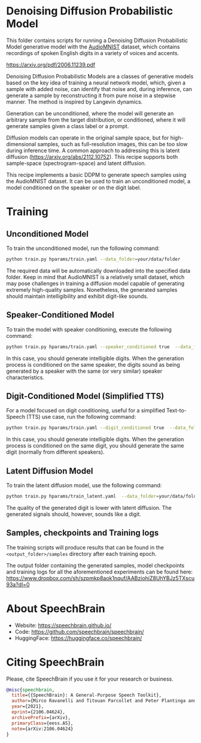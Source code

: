 # Denoising Diffusion Probabilistic Model
This folder contains scripts for running a Denoising Diffusion Probabilistic Model
generative model with the [AudioMNIST](https://huggingface.co/datasets/flexthink/audiomnist) dataset, which contains recordings
of spoken English digits in a variety of voices and accents.

https://arxiv.org/pdf/2006.11239.pdf

Denoising Diffusion Probabilistic Models are a classes of generative
models based on the key idea of training a neural network model, which, given a sample with added noise, can identify that noise and,
during inference, can generate a sample by reconstructing it from
pure noise in a stepwise manner. The method is inspired by Langevin
dynamics.

Generation can be unconditioned, where the model will generate an
arbitrary sample from the target distribution, or conditioned, where
it will generate samples given a class label or a prompt.

Diffusion models can operate in the original sample space, but for
high-dimensional samples, such as full-resolution images, this can
be too slow during inference time. A common approach to addressing
this is latent diffusion (https://arxiv.org/abs/2112.10752). This
recipe supports both sample-space (spectrogram-space) and latent
diffusion.

This recipe implements a basic DDPM to generate speech samples using
the AudioMNIST dataset. It can be used to train an unconditioned model, a model conditioned on the speaker or on the digit label.

# Training

## Unconditioned Model
To train the unconditioned model, run the following command:

   ```bash
   python train.py hparams/train.yaml --data_folder=your/data/folder
   ```

The required data will be automatically downloaded into the specified data folder. Keep in mind that AudioMNIST is a relatively small dataset, which may pose challenges in training a diffusion model capable of generating extremely high-quality samples. Nonetheless, the generated samples should maintain intelligibility and exhibit digit-like sounds.


## Speaker-Conditioned Model
To train the model with speaker conditioning, execute the following command:

```bash
python train.py hparams/train.yaml --speaker_conditioned true  --data_folder=your/data/folder
```

In this case, you should generate intelligible digits. When the generation process is conditioned on the same speaker, the digits sound as being generated by a speaker with the same (or very similar) speaker characteristics.


## Digit-Conditioned Model (Simplified TTS)
For a model focused on digit conditioning, useful for a simplified Text-to-Speech (TTS) use case, run the following command:

```bash
python train.py hparams/train.yaml --digit_conditioned true  --data_folder=your/data/folder
```
In this case, you should generate intelligible digits. When the generation process is conditioned on the same digit, you should generate the same digit (normally from different speakers).

## Latent Diffusion Model
To train the latent diffusion model, use the following command:

```bash
python train.py hparams/train_latent.yaml  --data_folder=your/data/folder
```

The quality of the generated digit is lower with latent diffusion. The generated signals should, however, sounds like a digit.


## Samples, checkpoints and Training logs
The training scripts will produce results that can be found in the `<output_folder>/samples` directory after each training epoch.

The output folder containing the generated samples, model checkpoints and training logs for all the aforementioned experiments can be found here:
https://www.dropbox.com/sh/szpmkp8aok1nquf/AABziohiZ8UhYBJz5TXscu93a?dl=0

# **About SpeechBrain**
- Website: https://speechbrain.github.io/
- Code: https://github.com/speechbrain/speechbrain/
- HuggingFace: https://huggingface.co/speechbrain/


# **Citing SpeechBrain**
Please, cite SpeechBrain if you use it for your research or business.

```bibtex
@misc{speechbrain,
  title={{SpeechBrain}: A General-Purpose Speech Toolkit},
  author={Mirco Ravanelli and Titouan Parcollet and Peter Plantinga and Aku Rouhe and Samuele Cornell and Loren Lugosch and Cem Subakan and Nauman Dawalatabad and Abdelwahab Heba and Jianyuan Zhong and Ju-Chieh Chou and Sung-Lin Yeh and Szu-Wei Fu and Chien-Feng Liao and Elena Rastorgueva and François Grondin and William Aris and Hwidong Na and Yan Gao and Renato De Mori and Yoshua Bengio},
  year={2021},
  eprint={2106.04624},
  archivePrefix={arXiv},
  primaryClass={eess.AS},
  note={arXiv:2106.04624}
}
```


